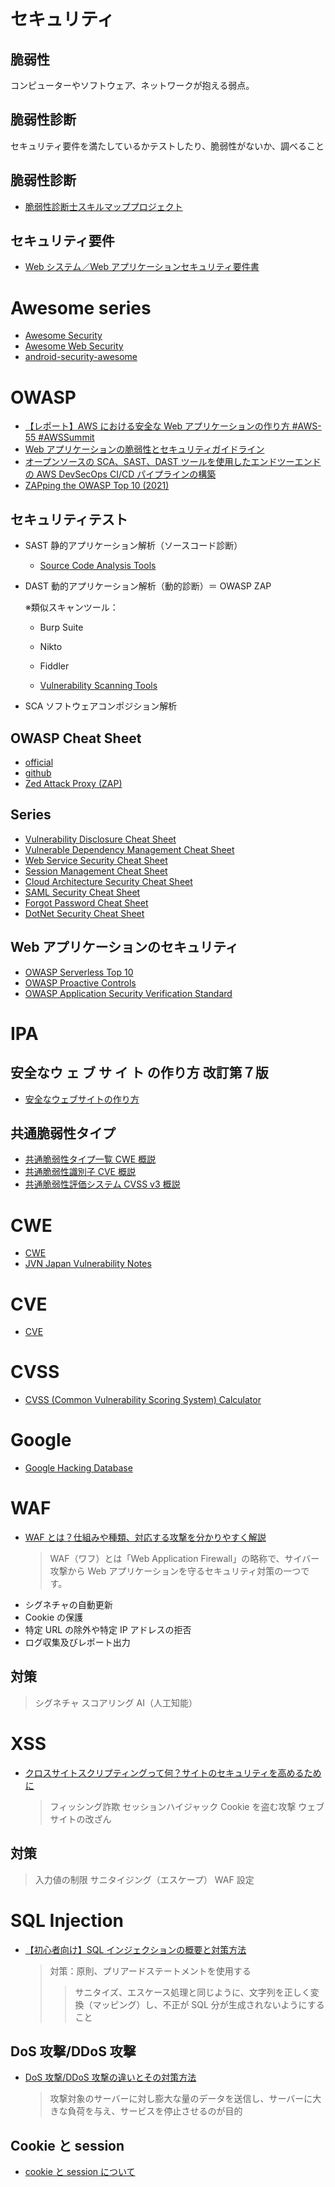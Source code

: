 # セキュリティ

## 脆弱性

コンピューターやソフトウェア、ネットワークが抱える弱点。

## 脆弱性診断

セキュリティ要件を満たしているかテストしたり、脆弱性がないか、調べること

## 脆弱性診断

- [脆弱性診断士スキルマッププロジェクト](https://github.com/OWASP/www-chapter-japan/tree/master/skillmap_project#readme)

## セキュリティ要件

- [Web システム／Web アプリケーションセキュリティ要件書](https://github.com/OWASP/www-chapter-japan/tree/master/secreq#web%E3%82%B7%E3%82%B9%E3%83%86%E3%83%A0web%E3%82%A2%E3%83%97%E3%83%AA%E3%82%B1%E3%83%BC%E3%82%B7%E3%83%A7%E3%83%B3%E3%82%BB%E3%82%AD%E3%83%A5%E3%83%AA%E3%83%86%E3%82%A3%E8%A6%81%E4%BB%B6%E6%9B%B8)

# Awesome series

- [Awesome Security](https://github.com/sbilly/awesome-security)
- [Awesome Web Security](https://github.com/qazbnm456/awesome-web-security?tab=readme-ov-file#awesome-web-security-)
- [android-security-awesome](https://github.com/ashishb/android-security-awesome?tab=readme-ov-file#android-security-awesome-)

# OWASP

- [【レポート】AWS における安全な Web アプリケーションの作り方 #AWS-55 #AWSSummit](https://dev.classmethod.jp/articles/awssummit-2021-aws-55/)
- [Web アプリケーションの脆弱性とセキュリティガイドライン](https://d1.awsstatic.com/events/jp/2021/summit-online/AWS-55_AWS_Summit_Online_2021_Developing-Secure-Web-Applications-on-AWS.pdf)
- [オープンソースの SCA、SAST、DAST ツールを使用したエンドツーエンドの AWS DevSecOps CI/CD パイプラインの構築](https://aws.amazon.com/jp/blogs/devops/building-end-to-end-aws-devsecops-ci-cd-pipeline-with-open-source-sca-sast-and-dast-tools/)
- [ZAPping the OWASP Top 10 (2021)](https://www.zaproxy.org/docs/guides/zapping-the-top-10-2021/)

## セキュリティテスト

- SAST
  静的アプリケーション解析（ソースコード診断）

  - [Source Code Analysis Tools](https://owasp.org/www-community/Source_Code_Analysis_Tools#)

- DAST
  動的アプリケーション解析（動的診断）＝ OWASP ZAP

  ※類似スキャンツール：

  - Burp Suite
  - Nikto
  - Fiddler

  - [Vulnerability Scanning Tools](https://owasp.org/www-community/Vulnerability_Scanning_Tools)

- SCA
  ソフトウェアコンポジション解析

## OWASP Cheat Sheet

- [official](https://cheatsheetseries.owasp.org/)
- [github](https://github.com/OWASP/CheatSheetSeries)
- [Zed Attack Proxy (ZAP) ](https://github.com/zaproxy/zaproxy)

## Series

- [Vulnerability Disclosure Cheat Sheet](https://cheatsheetseries.owasp.org/cheatsheets/Vulnerability_Disclosure_Cheat_Sheet.html)
- [Vulnerable Dependency Management Cheat Sheet](https://cheatsheetseries.owasp.org/cheatsheets/Vulnerable_Dependency_Management_Cheat_Sheet.html)
- [Web Service Security Cheat Sheet](https://cheatsheetseries.owasp.org/cheatsheets/Web_Service_Security_Cheat_Sheet.html)
- [Session Management Cheat Sheet](https://cheatsheetseries.owasp.org/cheatsheets/Session_Management_Cheat_Sheet.html)
- [Cloud Architecture Security Cheat Sheet](https://cheatsheetseries.owasp.org/cheatsheets/Secure_Cloud_Architecture_Cheat_Sheet.html)
- [SAML Security Cheat Sheet](https://cheatsheetseries.owasp.org/cheatsheets/SAML_Security_Cheat_Sheet.html)
- [Forgot Password Cheat Sheet](https://cheatsheetseries.owasp.org/cheatsheets/Forgot_Password_Cheat_Sheet.html)
- [DotNet Security Cheat Sheet](https://cheatsheetseries.owasp.org/cheatsheets/DotNet_Security_Cheat_Sheet.html)

## Web アプリケーションのセキュリティ

- [OWASP Serverless Top 10](https://owasp.org/www-project-serverless-top-10/)
- [OWASP Proactive Controls](https://owasp.org/www-project-proactive-controls/)
- [OWASP Application Security Verification Standard](https://owasp.org/www-project-application-security-verification-standard/)

# IPA

## 安全なウ ェ ブ サ イ ト の作り方 改訂第７版

- [安全なウェブサイトの作り方](https://www.ipa.go.jp/security/vuln/websecurity/about.html)

## 共通脆弱性タイプ

- [共通脆弱性タイプ一覧 CWE 概説](https://www.ipa.go.jp/security/vuln/scap/cwe.html)
- [共通脆弱性識別子 CVE 概説](https://www.ipa.go.jp/security/vuln/scap/cve.html)
- [共通脆弱性評価システム CVSS v3 概説](https://www.ipa.go.jp/security/vuln/scap/cvssv3.html)

# CWE

- [CWE](https://cwe.mitre.org)
- [JVN Japan Vulnerability Notes](https://jvn.jp/index.html)

# CVE

- [CVE](https://cve.mitre.org/)

# CVSS

- [CVSS (Common Vulnerability Scoring System) Calculator](https://github.com/cvssjs/cvssjs?tab=readme-ov-file)

# Google

- [Google Hacking Database](https://www.exploit-db.com/google-hacking-database)

# WAF

- [WAF とは？仕組みや種類、対応する攻撃を分かりやすく解説](https://www.kagoya.jp/howto/engineer/itsystem/waf01/)
  > WAF（ワフ）とは「Web Application Firewall」の略称で、サイバー攻撃から Web アプリケーションを守るセキュリティ対策の一つです。
- シグネチャの自動更新
- Cookie の保護
- 特定 URL の除外や特定 IP アドレスの拒否
- ログ収集及びレポート出力

## 対策

> シグネチャ
> スコアリング
> AI（人工知能）

# XSS

- [クロスサイトスクリプティングって何？サイトのセキュリティを高めるために](https://www.kagoya.jp/howto/it-glossary/security/xss/)
  > フィッシング詐欺
  > セッションハイジャック
  > Cookie を盗む攻撃
  > ウェブサイトの改ざん

## 対策

> 入力値の制限
> サニタイジング（エスケープ）
> WAF 設定

# SQL Injection

- [【初心者向け】SQL インジェクションの概要と対策方法](https://www.kagoya.jp/howto/it-glossary/security/sql-injection/)
  > 対策：原則、プリアードステートメントを使用する
  >
  > > サニタイズ、エスケース処理と同じように、文字列を正しく変換（マッピング）し、不正が SQL 分が生成されないようにすること

## DoS 攻撃/DDoS 攻撃

- [DoS 攻撃/DDoS 攻撃の違いとその対策方法](https://www.kagoya.jp/howto/engineer/infosecurity/dos-ddos/ "DoS攻撃/DDoS攻撃の違いとその対策方法")
  > 攻撃対象のサーバーに対し膨大な量のデータを送信し、サーバーに大きな負荷を与え、サービスを停止させるのが目的

## Cookie と session

- [cookie と session について](https://zenn.dev/airiswim/articles/3ea83df67edf5d)

